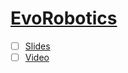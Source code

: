 # [EvoRobotics]()


- [ ] [Slides](https://canvas.sussex.ac.uk/courses/31028/files/5653960?module_item_id=1501387)
- [ ] [Video](https://sussex.cloud.panopto.eu/Panopto/Pages/Viewer.aspx?id=d0396e08-296e-43f8-9bc6-b2b300d7b526)
